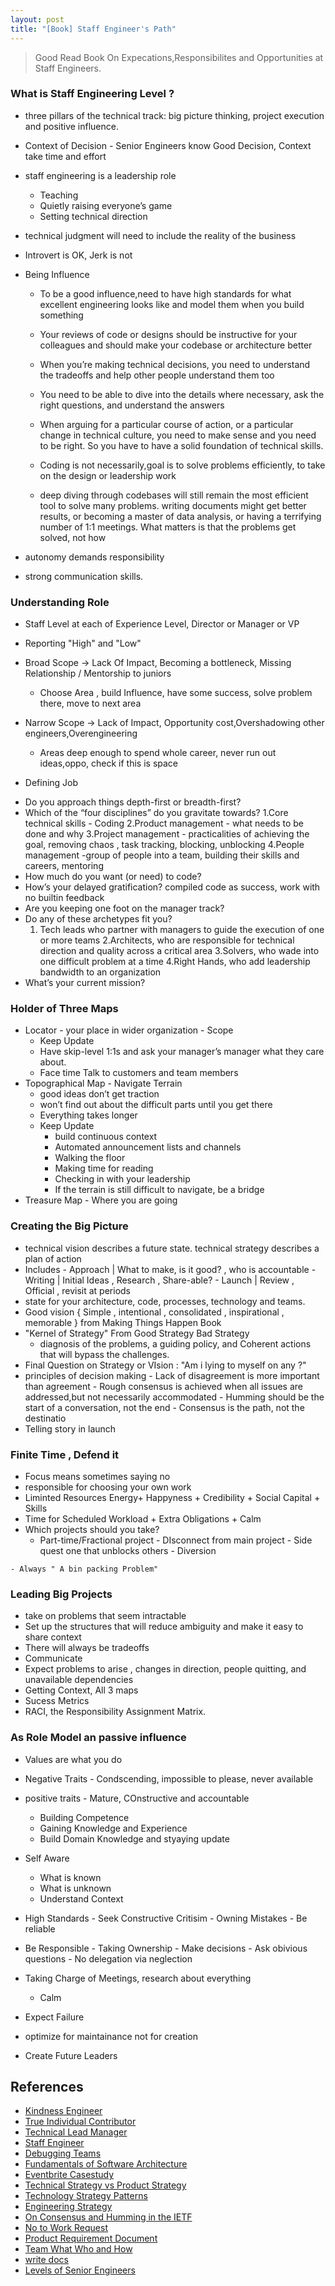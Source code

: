 ```yaml
---
layout: post
title: "[Book] Staff Engineer's Path"
---
```


> Good Read Book On Expecations,Responsibilites and Opportunities at Staff Engineers.
 
### What is Staff Engineering Level ? 
* three pillars of the technical track: big picture thinking, project execution and positive influence. 
* Context of Decision - Senior Engineers know Good Decision, Context take time and effort
* staff engineering is a leadership role
  * Teaching 
  * Quietly raising everyone’s game
  * Setting technical direction
* technical judgment will need to include the reality of the business
* Introvert is OK, Jerk is not
* Being Influence
  + To be a good influence,need to have high standards for what excellent engineering looks like and model them when you build something
  + Your reviews of code or designs should be instructive for your colleagues and should make your codebase or architecture better
  + When you’re making technical decisions, you need to understand the tradeoffs and help other people understand them too
  + You need to be able to dive into the details where necessary, ask the right questions, and understand the answers
  + When arguing for a particular course of action, or a particular change in technical culture, you need to make sense and you need to be right. So you have to have a solid foundation of technical skills.
  
  + Coding is not  necessarily,goal is to solve problems efficiently, to take on the design or leadership work

  + deep diving through codebases will still remain the most efficient tool to solve many problems. writing documents might get better results, or becoming a master of data analysis, or having a terrifying number of 1:1 meetings. What matters is that the problems get solved, not how

* autonomy demands responsibility
  
* strong communication skills.


### Understanding Role
*  Staff Level at each of Experience Level, Director or Manager or VP
* Reporting "High" and "Low" 
* Broad Scope  -> Lack Of Impact, Becoming a bottleneck, Missing Relationship / Mentorship to juniors
  - Choose Area , build Influence, have some success, solve problem there, move to next area
* Narrow Scope  -> Lack of Impact, Opportunity cost,Overshadowing other engineers,Overengineering
  - Areas deep enough to spend whole career, never run out ideas,oppo, check if this is space
 
* Defining Job
+ Do you approach things depth-first or breadth-first?
+ Which of the “four disciplines” do you gravitate towards?
  1.Core technical skills - Coding
  2.Product management - what needs to be done and why
  3.Project management - practicalities of achieving the goal, removing chaos , task tracking, blocking, unblocking
  4.People management  -group of people into a team, building their skills and careers, mentoring
+ How much do you want (or need) to code?
+ How’s your delayed gratification? compiled code as success, work with no builtin feedback
+ Are you keeping one foot on the manager track?
+ Do any of these archetypes fit you?
  1. Tech leads who partner with managers to guide the execution of one or more teams
  2.Architects, who are responsible for technical direction and quality across a critical area
  3.Solvers, who wade into one difficult problem at a time
  4.Right Hands, who add leadership bandwidth to an organization    
+ What’s your current mission?

### Holder of Three Maps 
  + Locator  - your place in wider organization - Scope
    - Keep Update 
    - Have skip-level 1:1s and ask your manager’s manager what they care about.
    - Face time Talk to customers and team members
  + Topographical Map - Navigate Terrain
    - good ideas don’t get traction
    - won’t find out about the difficult parts until you get there
    - Everything takes longer
    - Keep Update 
        * build continuous context
        * Automated announcement lists and channels
        * Walking the floor
        * Making time for reading
        * Checking in with your leadership
        * If the terrain is still difficult to navigate, be a bridge
  + Treasure Map - Where you are going
  
### Creating the Big Picture
  + technical vision describes a future state. technical strategy describes a plan of action
  +  Includes
    -  Approach  | What to make, is it good? , who is accountable
    -  Writing  | Initial Ideas , Research , Share-able?
    -  Launch | Review , Official , revisit at periods
  + state for your architecture, code, processes, technology and teams.
  + Good vision  { Simple , intentional , consolidated , inspirational , memorable } from Making Things Happen Book
  + "Kernel of Strategy" From Good Strategy Bad Strategy
     - diagnosis of the problems, a guiding policy, and Coherent actions that will bypass the challenges.
  + Final Question on Strategy or VIsion : "Am i lying to myself on any ?" 
  +  principles of decision making
    - Lack of disagreement is more important than agreement
    - Rough consensus is achieved when all issues are addressed,but not necessarily accommodated 
    - Humming should be the start of a conversation, not the end
    - Consensus is the path, not the destinatio
  + Telling story in launch 

### Finite Time , Defend it
   + Focus means sometimes saying no
   + responsible for choosing your own work
   + Liminted Resources Energy+  Happyness +  Credibility + Social Capital +  Skills
   + Time for  Scheduled Workload + Extra Obligations  +  Calm
   + Which projects should you take?
      - Part-time/Fractional project - DIsconnect from main project
    - Side quest one that unblocks others
    - Diversion
    
    - Always " A bin packing Problem" 
    
### Leading Big Projects
   + take on problems that seem intractable   
   + Set up the structures that will reduce ambiguity and make it easy to share context
   + There will always be tradeoffs
   + Communicate
   + Expect problems to arise , changes in direction, people quitting, and unavailable dependencies
   + Getting Context, All 3 maps
   + Sucess Metrics
   + RACI, the Responsibility Assignment Matrix.
  

### As Role Model an passive influence
  + Values are what you do
  + Negative Traits - Condscending, impossible to please, never available
  + positive traits - Mature, COnstructive and accountable

    + Building Competence
     - Gaining Knowledge and Experience
     - Build Domain Knowledge and styaying update
  + Self Aware
    - What is known
    - What is unknown
    - Understand Context
  +  High Standards
    - Seek Constructive Critisim
    - Owning Mistakes
    - Be reliable
  +  Be Responsible
    - Taking Ownership
    - Make decisions
    - Ask obivious questions
    - No delegation via neglection
  + Taking Charge of Meetings, research about everything
    + Calm
  + Expect Failure
  + optimize for maintainance not for creation
  + Create Future Leaders
  
  
## References 
* [Kindness Engineer](https://kind.engineering/)
* [True Individual Contributor](https://www.thekua.com/atwork/2019/02/the-trident-model-of-career-development/)
* [Technical Lead Manager](https://lucianohgo.com/posts/the-lure-of-the-tech-lead-manager-and-why-you-should-avoid-it)
* [Staff Engineer](https://staffeng.com/)
* [Debugging Teams](https://book.debuggingteams.com/#manipulating_your_organization)
* [Fundamentals of Software Architecture]()
* [Eventbrite Casestudy](https://www.eventbrite.com/engineering/writing-our-3-year-technical-vision/)
* [Technical Strategy vs Product Strategy](https://www.reforge.com/blog/overcome-the-tech-strategy-spiral)
* [Technology Strategy Patterns]()
* [Engineering Strategy](https://staffeng.com/guides/engineering-strategy/)
* [ On Consensus and Humming in the IETF](https://datatracker.ietf.org/doc/html/rfc7282#page-4)
* [No to Work Request](https://www.askamanager.org/2015/04/how-to-say-no-to-a-work-request.html)
* [Product Requirement Document](https://en.wikipedia.org/wiki/Product_requirements_document)
* [Team What Who and How](https://larahogan.me/blog/team-leader-venn-diagram/)
* [write docs](https://www.writethedocs.org/topics/)
* [Levels of Senior Engineers](https://www.asce.org/-/media/asce-images-and-files/career-and-growth/early-career-engineer/engineering-grades.pdf)
